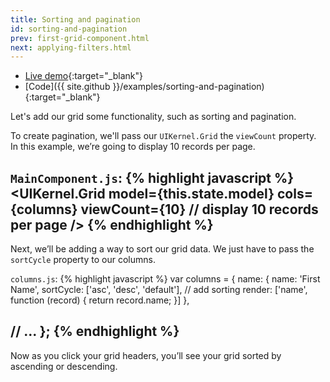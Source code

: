 ```yaml
---
title: Sorting and pagination
id: sorting-and-pagination
prev: first-grid-component.html
next: applying-filters.html
---
```

* [Live demo](/examples/sorting-and-pagination/){:target="_blank"}
* [Code]({{ site.github }}/examples/sorting-and-pagination){:target="_blank"}

Let's add our grid some functionality, such as sorting and pagination.

To create pagination, we'll pass our `UIKernel.Grid` the `viewCount` property. In this example, we’re going to display 10 records per page.

`MainComponent.js`:
{% highlight javascript %}
<UIKernel.Grid
  model={this.state.model}
  cols={columns}
  viewCount={10} // display 10 records per page
/>
{% endhighlight %}
---

Next, we’ll be adding a way to sort our grid data. We just have to pass the `sortCycle` property to our columns.

`columns.js`:
{% highlight javascript %}
var columns = {
  name: {
    name: 'First Name',
    sortCycle: ['asc', 'desc', 'default'], // add sorting
    render: ['name', function (record) {
      return record.name;
    }]
  },

  // ...
};
{% endhighlight %}
---

Now as you click your grid headers, you’ll see your grid sorted by ascending or descending.

